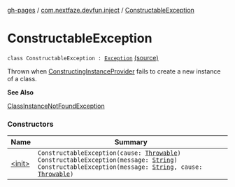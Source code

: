 [gh-pages](../../index.md) / [com.nextfaze.devfun.inject](../index.md) / [ConstructableException](./index.md)

# ConstructableException

`class ConstructableException : `[`Exception`](https://kotlinlang.org/api/latest/jvm/stdlib/kotlin/-exception/index.html) [(source)](https://github.com/NextFaze/dev-fun/tree/master/devfun/src/main/java/com/nextfaze/devfun/inject/Constructable.kt#L147)

Thrown when [ConstructingInstanceProvider](../-constructing-instance-provider/index.md) fails to create a new instance of a class.

**See Also**

[ClassInstanceNotFoundException](../-class-instance-not-found-exception/index.md)

### Constructors

| Name | Summary |
|---|---|
| [&lt;init&gt;](-init-.md) | `ConstructableException(cause: `[`Throwable`](https://kotlinlang.org/api/latest/jvm/stdlib/kotlin/-throwable/index.html)`)`<br>`ConstructableException(message: `[`String`](https://kotlinlang.org/api/latest/jvm/stdlib/kotlin/-string/index.html)`)`<br>`ConstructableException(message: `[`String`](https://kotlinlang.org/api/latest/jvm/stdlib/kotlin/-string/index.html)`, cause: `[`Throwable`](https://kotlinlang.org/api/latest/jvm/stdlib/kotlin/-throwable/index.html)`)` |
